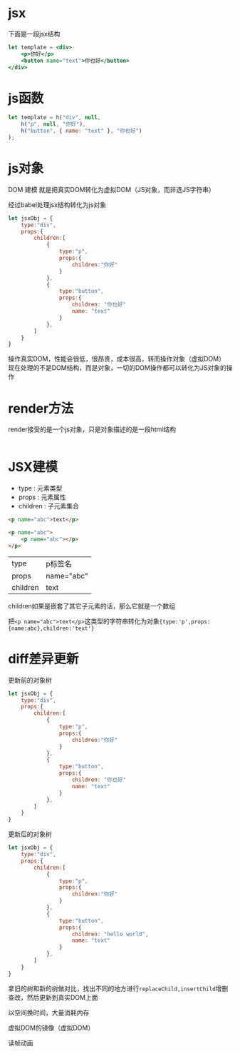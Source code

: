 # jsx

下面是一段jsx结构
```jsx
let template = <div>
    <p>你好</p>
    <button name="text">你也好</button>
</div>
```

# js函数

```js
let template = h("div", null,
    h("p", null, "你好"),
    h("button", { name: "text" }, "你也好")
);
```

# js对象

DOM 建模 就是把真实DOM转化为虚拟DOM（JS对象，而非选JS字符串）

经过babel处理jsx结构转化为js对象
```js
let jsxObj = {
    type:"div",
    props:{
        children:[
            {
                type:"p",
                props:{
                    children:"你好"
                }
            },
            {
                type:"button",
                props:{
                    children: "你也好"
                    name: "text"
                }
            },
        ]
    }
}
```
操作真实DOM，性能会很低，很昂贵，成本很高，转而操作对象（虚拟DOM）
现在处理的不是DOM结构，而是对象，一切的DOM操作都可以转化为JS对象的操作

# render方法

render接受的是一个js对象，只是对象描述的是一段html结构
```js
```

# JSX建模

- type : 元素类型
- props : 元素属性
- children : 子元素集合

```html
<p name="abc">text</p>

<p name="abc">
    <p name="abc"></p>
</p>
```
|||
|-|-|
|type|p标签名|
|props|name="abc"|
|children|text|

children如果是嵌套了其它子元素的话，那么它就是一个数组

把`<p name="abc">text</p>`这类型的字符串转化为对象`{type:'p',props:{name:abc},children:'text'}`


# diff差异更新

更新前的对象树
```js
let jsxObj = {
    type:"div",
    props:{
        children:[
            {
                type:"p",
                props:{
                    children:"你好"
                }
            },
            {
                type:"button",
                props:{
                    children: "你也好"
                    name: "text"
                }
            },
        ]
    }
}
```
更新后的对象树
```js
let jsxObj = {
    type:"div",
    props:{
        children:[
            {
                type:"p",
                props:{
                    children:"你好"
                }
            },
            {
                type:"button",
                props:{
                    children: "hello world",
                    name: "text"
                }
            },
        ]
    }
}
```
拿旧的树和新的树做对比，找出不同的地方进行`replaceChild,insertChild`增删查改，然后更新到真实DOM上面

以空间换时间，大量消耗内存

虚拟DOM的镜像（虚拟DOM）

读帧动画
